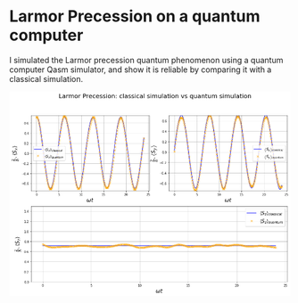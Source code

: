 # Larmor Precession on a quantum computer
I simulated the Larmor precession quantum phenomenon using a quantum computer Qasm simulator, and show it is reliable by comparing it with a classical simulation.

![image](Larmor.Precession/LP_CvsQ.png)
